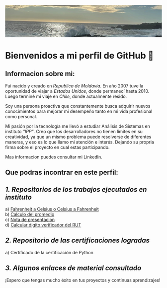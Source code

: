 ![Mi Foto](https://github.com/icucer/Ion/blob/main/IMG_1.jpeg)

# Bienvenidos a mi perfil de GitHub &#x1F44B;

## Informacion sobre mi:

Fui nacido y creado en _Republica de Moldavia_. En año 2007 tuve la oportunidad de viajar a _Estados Unidos_, donde 
permanecí hasta 2010. Luego terminé mi viaje en _Chile_, donde actualmente resido.

Soy una persona proactiva que constantemente busca adquirir nuevos conocimientos para mejorar mi desempeño tanto en mi vida profesional como personal.

Mi pasión por la tecnología me llevó a estudiar Análisis de Sistemas en instituto _"IPP"_. Creo que los desarrolladores no tienen límites en su creatividad, ya que un mismo problema puede resolverse de diferentes maneras, y eso es lo que llamo mi atención e interés. Dejando su propria firma sobre el proyecto en cual estas participando.

Mas informacion puedes consultar mi LinkedIn.

## Que podras incontrar en este perfil:

***1. Repositorios de los trabajos ejecutados en instituto***
---
a)  [Fahrenheit a Celsius o Celsius a Fahrenheit](https://github.com/icucer/convertidor_temperatura)<br>
b)  [Calculo del promedio](https://github.com/icucer/Calculador-del-promedio)<br>
c)  [Nota de presentacion](https://github.com/icucer/Nota-de-presentacion)<br>
d)  [Calcular digito verificador del RUT](https://github.com/icucer/Nota-de-presentacion)


***2. Repositorio de las certificaciones logradas***
---
a)  Certificado de la certificación de Python

***3. Algunos enlaces de material consultado***
---

¡Espero que tengas mucho éxito en tus proyectos y continuas aprendizajes!